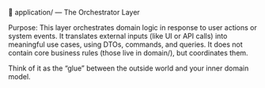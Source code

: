📁 application/ — The Orchestrator Layer

Purpose:
This layer orchestrates domain logic in response to user actions or system events. It translates external inputs (like UI or API calls) into meaningful use cases, using DTOs, commands, and queries.
It does not contain core business rules (those live in domain/), but coordinates them.

Think of it as the “glue” between the outside world and your inner domain model.